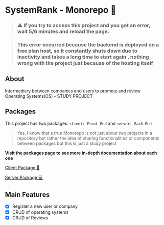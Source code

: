 # SystemRank - Monorepo 🚀

> ### ⚠️ If you try to access this project and you get an error, wait 5/6 minutes and reload the page.

> ### This error occurred because the backend is deployed on a free plan host, so it constantly shuts down due to inactivity and takes a long time to start again , nothing wrong with the project just because of the hosting itself

## About

Intermediary between companies and users to promote and review Operating Systems(OS) - STUDY PROJECT 

## Packages

This project has two packages: `client: Front-End` and `server: Back-End`

> Yes, I know that a true Monorepo is not just about two projects in a repository but rather the idea of ​​sharing functionalities or components between packages but this is just a study project

**Visit the packages page to see more in-depth documentation about each one**

[Client Package 👔](./packages/client/README.md)

[Server Package 💻](./packages/server/README.md)

## Main Features

- [x] Register a new user or company 
- [x] CRUD of operating systems
- [x] CRUD of Reviews